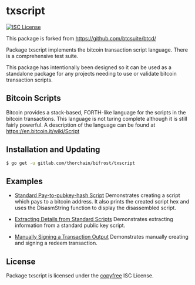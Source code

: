 txscript
========

[![ISC License](http://img.shields.io/badge/license-ISC-blue.svg)](http://copyfree.org)

This package is forked from https://github.com/btcsuite/btcd/

Package txscript implements the bitcoin transaction script language.  There is
a comprehensive test suite.

This package has intentionally been designed so it can be used as a standalone
package for any projects needing to use or validate bitcoin transaction scripts.

## Bitcoin Scripts

Bitcoin provides a stack-based, FORTH-like language for the scripts in
the bitcoin transactions.  This language is not turing complete
although it is still fairly powerful.  A description of the language
can be found at https://en.bitcoin.it/wiki/Script

## Installation and Updating

```bash
$ go get -u gitlab.com/thorchain/bifrost/txscript
```

## Examples

* [Standard Pay-to-pubkey-hash Script](https://pkg.go.dev/gitlab.com/thorchain/bifrost/txscript#example-PayToAddrScript)
  Demonstrates creating a script which pays to a bitcoin address.  It also
  prints the created script hex and uses the DisasmString function to display
  the disassembled script.

* [Extracting Details from Standard Scripts](https://pkg.go.dev/gitlab.com/thorchain/bifrost/txscript#example-ExtractPkScriptAddrs)
  Demonstrates extracting information from a standard public key script.

* [Manually Signing a Transaction Output](https://pkg.go.dev/gitlab.com/thorchain/bifrost/txscript#example-SignTxOutput)
  Demonstrates manually creating and signing a redeem transaction.


## License

Package txscript is licensed under the [copyfree](http://copyfree.org) ISC
License.
